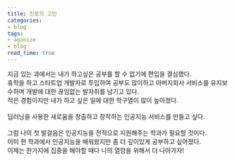 ```yaml
---
title: 진로의 고민
categories:
- blog
tags:
- agonize
- blog
read_time: true
---
```


지금 있는 과에서는 내가 하고싶은 공부를 할 수 없기에 편입을 결심했다. <br>
휴학을 하고 스타트업 개발자로 투입하여 공부도 많이하고 아버지회사 서비스를 유지보수하며 개발에 대한 끊임없는 발자취를 남기고 있다. <br>
적은 경험이지만 내가 하고 싶은 일에 대한 학구열이 많이 높아졌다. <br><br>
딥러닝을 사용한 새로움을 창출하고 창작하는 인공지능 서비스를 만들고 싶다.<br><br> 
그럼 나의 첫 발걸음은 인공지능을 전적으로 지원해주는 학과가 필요할 것이다. <br>
이미 현 학과에서 인공지능을 배워왔지만 좀 더 깊이있게 공부하고 싶어졌다. <br>
이제는 한가지에 집중을 해야할 때다 나의 열망을 위해서 더 나아가자!<br>
